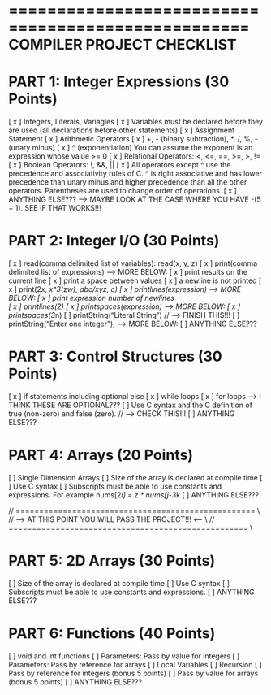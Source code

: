 ===================================================
            COMPILER PROJECT CHECKLIST
===================================================


PART 1: Integer Expressions (30 Points)
===================================================
[ x ] Integers, Literals, Variagles
[ x ] Variables must be declared before they are used (all declarations before other statements)
[ x ] Assignment Statement
[ x ] Arithmetic Operators
[ x ] +, - (binary subtraction), *, /, %, - (unary minus)
[ x ] ^ (exponentiation) You can assume the exponent is an expression whose value >= 0
[ x ] Relational Operators: <, <=, ==, >=, >, !=
[ x ] Boolean Operators: !, &&, ||
[ x ] All operators except ^ use the precedence and associativity rules of C. ^ is right 
      associative and has lower precedence than unary minus and higher precedence than all 
      the other operators. Parentheses are used to change order of operations.
[ x ] ANYTHING ELSE??? --> MAYBE LOOK AT THE CASE WHERE YOU HAVE -(5 + 1). SEE IF THAT WORKS!!!


PART 2: Integer I/O (30 Points) 
===================================================
[ x ] read(comma delimited list of variables): read(x, y, z)
[ x ] print(comma delimited list of expressions) --> MORE BELOW:
[ x ] print results on the current line
[ x ] print a space between values
[ x ] a newline is not printed
[ x ] print(2*x, x^3*(z*w), abc/xyz, c)
[ x ] printlines(expression) --> MORE BELOW:
[ x ] print expression number of newlines    
[ x ] printlines(2)
[ x ] printspaces(expression) --> MORE BELOW:
[ x ] printspaces(3*n)
[   ] printString(“Literal String”) // --> FINISH THIS!!!
[   ] printString(“Enter one integer”); --> MORE BELOW:
[   ] ANYTHING ELSE???


PART 3: Control Structures (30 Points) 
===================================================
[ x ] if statements including optional else
[ x ] while loops
[ x ] for loops --> I THINK THESE ARE OPTIONAL???
[   ] Use C syntax and the C definition of true (non-zero) and false (zero). // --> CHECK THIS!!!
[   ] ANYTHING ELSE???


PART 4: Arrays (20 Points)
===================================================
[   ] Single Dimension Arrays
[   ] Size of the array is declared at compile time
[   ] Use C syntax
[   ] Subscripts must be able to use constants and expressions. 
      For example nums[2*i] = z * nums[j-3*k
[   ] ANYTHING ELSE???


// =================================================== \\
// -->  AT THIS POINT YOU WILL PASS THE PROJECT!!! <-- \\
// =================================================== \\


PART 5: 2D Arrays (30 Points)
===================================================
[   ] Size of the array is declared at compile time
[   ] Use C syntax
[   ] Subscripts must be able to use constants and expressions.
[   ] ANYTHING ELSE???


PART 6: Functions (40 Points)
===================================================
[   ] void and int functions
[   ] Parameters: Pass by value for integers
[   ] Parameters: Pass by reference for arrays
[   ] Local Variables
[   ] Recursion
[   ] Pass by reference for integers (bonus 5 points)
[   ] Pass by value for arrays (bonus 5 points)
[   ] ANYTHING ELSE???
